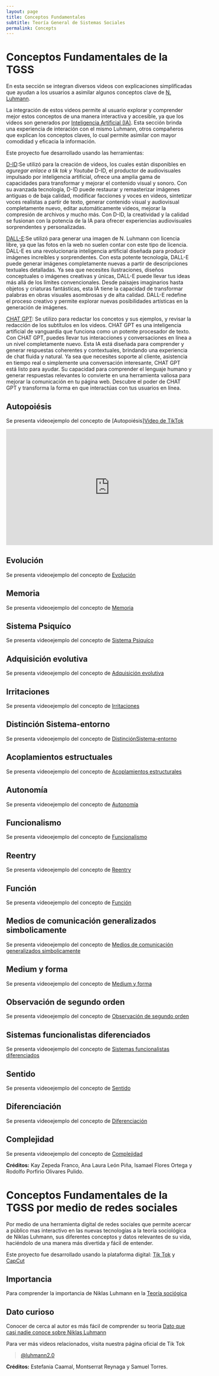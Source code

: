```yaml
---
layout: page
title: Conceptos Fundamentales
subtitle: Teoría General de Sistemas Sociales
permalink: Concepts
---
```


# Conceptos Fundamentales de la TGSS 

En esta sección se integran diversos videos con explicaciones simplificadas que ayudan a los usuarios a asimilar algunos conceptos clave de [N. Luhmann](https://es.wikipedia.org/wiki/Niklas_Luhmann).

La integración de estos videos permite al usuario explorar y comprender mejor estos conceptos de una manera interactiva y accesible, ya que los videos son generados por [Inteligencia Artificial (IA)](https://www.enae.es/blog/la-inteligencia-artificial-en-nuestra-vida-diaria?gclid=EAIaIQobChMIyJX-0vvA_wIVdS7UAR0b4QqGEAAYAiAAEgLYM_D_BwE&_adin=11551547647). Esta sección brinda una experiencia de interación con el mismo Luhmann, otros compañeros que explican los conceptos claves, lo cual permite asimilar con mayor comodidad y eficacia la información. 

Este proyecto fue desarrollado usando las herramientas:

[D-ID](https://www.d-id.com/):Se utilizó para la creación de videos, los cuales están disponibles en *aguregar enlace a tik tok y Youtube* D-ID, el productor de audiovisuales impulsado por inteligencia artificial, ofrece una amplia gama de capacidades para transformar y mejorar el contenido visual y sonoro. Con su avanzada tecnología, D-ID puede restaurar y remasterizar imágenes antiguas o de baja calidad, modificar facciones y voces en videos, sintetizar voces realistas a partir de texto, generar contenido visual y audiovisual completamente nuevo, editar automáticamente videos, mejorar la compresión de archivos y mucho más. Con D-ID, la creatividad y la calidad se fusionan con la potencia de la IA para ofrecer experiencias audiovisuales sorprendentes y personalizadas.

[DALL-E](https://openai.com/blog/dall-e-now-available-without-waitlist):Se utilizó para generar una imagen de N. Luhmann con licencia libre, ya que las fotos en la web no suelen contar con este tipo de licencia. DALL-E es una revolucionaria inteligencia artificial diseñada para producir imágenes increíbles y sorprendentes. Con esta potente tecnología, DALL-E puede generar imágenes completamente nuevas a partir de descripciones textuales detalladas. Ya sea que necesites ilustraciones, diseños conceptuales o imágenes creativas y únicas, DALL-E puede llevar tus ideas más allá de los límites convencionales. Desde paisajes imaginarios hasta objetos y criaturas fantásticas, esta IA tiene la capacidad de transformar palabras en obras visuales asombrosas y de alta calidad. DALL-E redefine el proceso creativo y permite explorar nuevas posibilidades artísticas en la generación de imágenes.

[CHAT GPT](https://chat.openai.com/): Se utilizo para redactar los concetos y sus ejemplos, y revisar la redacción de los subtítulos en los videos. CHAT GPT es una inteligencia artificial de vanguardia que funciona como un potente procesador de texto. Con CHAT GPT, puedes llevar tus interacciones y conversaciones en línea a un nivel completamente nuevo. Esta IA está diseñada para comprender y generar respuestas coherentes y contextuales, brindando una experiencia de chat fluida y natural. Ya sea que necesites soporte al cliente, asistencia en tiempo real o simplemente una conversación interesante, CHAT GPT está listo para ayudar. Su capacidad para comprender el lenguaje humano y generar respuestas relevantes lo convierte en una herramienta valiosa para mejorar la comunicación en tu página web. Descubre el poder de CHAT GPT y transforma la forma en que interactúas con tus usuarios en línea.


## Autopoiésis

Se presenta videoejemplo del concepto de [Autopoiésis]<a href="https://www.tiktok.com/@luhmann2.0/video/7242440673322863878" target="_blank">Video de TikTok</a>

<!DOCTYPE html>
<html>
<head>
    <title>YouTube Shorts</title>
</head>
<body>
    <iframe width="560" height="315" src="https://www.youtube.com/embed/oG4CID7IMOc" frameborder="0" allow="autoplay; encrypted-media" allowfullscreen></iframe>
</body>
</html>


## Evolución

Se presenta videoejemplo del concepto de [Evolución](https://vm.tiktok.com/ZM2kyxheV/)

## Memoria

Se presenta videoejemplo del concepto de [Memoria](https://vm.tiktok.com/ZM2kyrHoM/)

## Sistema Psiquíco

Se presenta videoejemplo del concepto de [Sistema Psiquíco](https://www.tiktok.com/@luhmann2.0/video/7242442328835722501?is_from_webapp=1&sender_device=pc&web_id=7243672292730439174)

## Adquisición evolutiva

Se presenta videoejemplo del concepto de [Adquisición evolutiva](https://www.tiktok.com/@luhmann2.0/video/7242445587902205190?is_from_webapp=1&sender_device=pc&web_id=7243672292730439174)

## Irritaciones

Se presenta videoejemplo del concepto de [Irritaciones](https://www.tiktok.com/@luhmann2.0/video/7242446564675833093?is_from_webapp=1&sender_device=pc&web_id=7243672292730439174)

## Distinción Sistema-entorno

Se presenta videoejemplo del concepto de [DistinciónSistema-entorno ](https://www.tiktok.com/@luhmann2.0/video/7242453156976692486?is_from_webapp=1&sender_device=pc&web_id=7243672292730439174)

## Acoplamientos estructuales

Se presenta videoejemplo del concepto de [Acoplamientos estructurales](https://www.tiktok.com/@luhmann2.0/video/7242454026195979525?is_from_webapp=1&sender_device=pc&web_id=7243672292730439174)

## Autonomía

Se presenta videoejemplo del concepto de [Autonomía](https://www.tiktok.com/@luhmann2.0/video/7242457925539597574?is_from_webapp=1&sender_device=pc&web_id=7243672292730439174)

## Funcionalismo

Se presenta videoejemplo del concepto de [Funcionalismo](https://www.tiktok.com/@luhmann2.0/video/7242474320256077061?is_from_webapp=1&sender_device=pc&web_id=7243672292730439174)

## Reentry

Se presenta videoejemplo del concepto de [Reentry](https://www.tiktok.com/@luhmann2.0/video/7242513536428051718?is_from_webapp=1&sender_device=pc&web_id=7243672292730439174)

## Función

Se presenta videoejemplo del concepto de [Función](https://www.tiktok.com/@luhmann2.0/video/7242514550388591877?is_from_webapp=1&sender_device=pc&web_id=7243672292730439174)

## Medios de comunicación generalizados simbolicamente

Se presenta videoejemplo del concepto de [Medios de comunicación generalizados simbolicamente](https://www.tiktok.com/@luhmann2.0/video/7242515522040941830?is_from_webapp=1&sender_device=pc&web_id=7243672292730439174)

## Medium y forma

Se presenta videoejemplo del concepto de [Medium y forma](https://www.tiktok.com/@luhmann2.0/video/7242518317762645253?is_from_webapp=1&sender_device=pc&web_id=7243672292730439174)

## Observación de segundo orden

Se presenta videoejemplo del concepto de [Observación de segundo orden](https://www.tiktok.com/@luhmann2.0/video/7242531826533731589?is_from_webapp=1&sender_device=pc&web_id=7243672292730439174)

## Sistemas funcionalistas diferenciados

Se presenta videoejemplo del concepto de [Sistemas funcionalistas diferenciados](https://www.tiktok.com/@luhmann2.0/video/7242711454472834310?is_from_webapp=1&sender_device=pc&web_id=7243672292730439174)

## Sentido 

Se presenta videoejemplo del concepto de [Sentido](https://www.tiktok.com/@luhmann2.0/video/7242805542144576773?is_from_webapp=1&sender_device=pc&web_id=7243672292730439174)

## Diferenciación

Se presenta videoejemplo del concepto de [Diferenciación](https://www.tiktok.com/@luhmann2.0/video/7242806181562043654?is_from_webapp=1&sender_device=pc&web_id=7243672292730439174)

## Complejidad

Se presenta videoejemplo del concepto de [Complejidad](https://www.tiktok.com/@luhmann2.0/video/7242806484847873286?is_from_webapp=1&sender_device=pc&web_id=7243672292730439174)

**Créditos:** Kay Zepeda Franco, Ana Laura León Piña, Isamael Flores Ortega y Rodolfo Porfirio Olivares Pulido.

# Conceptos Fundamentales de la TGSS por medio de redes sociales 

Por medio de una herramienta digital de redes sociales que permite acercar a público mas interactivo en las nuevas tecnologías a la teoría sociológica de Niklas Luhmann, sus diferentes conceptos y datos relevantes de su vida, haciéndolo de una manera más divertida y fácil de entender.

Este proyecto fue desarrollado usando la plataforma digital: [Tik Tok](https://www.tiktok.com/es/) y [CapCut](https://www.capcut.com/es-es/)

## Importancia
Para comprender la importancia de Niklas Luhmann en la [Teoría sociógica](https://vm.tiktok.com/ZM2k4cspt/)

## Dato curioso 
Conocer de cerca al autor es más fácil de comprender su teoria [Dato que casi nadie conoce sobre Niklas Luhmann](https://vm.tiktok.com/ZM2k4s657/)

Para ver más videos relacionados, visita nuestra página oficial de Tik Tok 
<blockquote class="tiktok-embed" cite="https://www.tiktok.com/@luhmann2.0" data-unique-id="luhmann2.0" data-embed-type="creator" style="max-width: 780px; min-width: 288px;" > <section> <a target="_blank" href="https://www.tiktok.com/@luhmann2.0?refer=creator_embed">@luhmann2.0</a> </section> </blockquote> <script async src="https://www.tiktok.com/embed.js"></script> 

**Créditos:** Estefania Caamal, Montserrat Reynaga y Samuel Torres.

